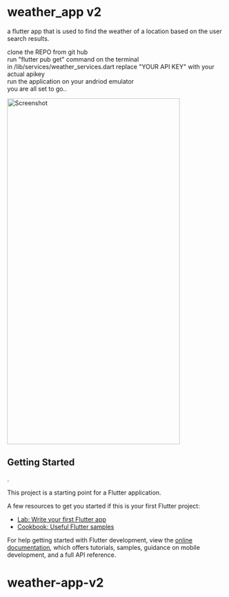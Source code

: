 # weather_app v2
a flutter app that is used to find the weather of a location based on the user search results.

clone the REPO from git hub  
run "flutter pub get" command on the terminal  
in  /lib/services/weather_services.dart replace "YOUR API KEY" with your actual apikey  
run the application on your andriod emulator  
you are all set to go..


<img src="https://github.com/Abhishek-jaison/weather-app-v2/assets/128037906/8bb14bef-a2a2-4a45-b6e5-5c3ae7c4ccb4" alt="Screenshot" width="400" height="800">


## Getting Started

.

This project is a starting point for a Flutter application.

A few resources to get you started if this is your first Flutter project:

- [Lab: Write your first Flutter app](https://docs.flutter.dev/get-started/codelab)
- [Cookbook: Useful Flutter samples](https://docs.flutter.dev/cookbook)

For help getting started with Flutter development, view the
[online documentation](https://docs.flutter.dev/), which offers tutorials,
samples, guidance on mobile development, and a full API reference.
# weather-app-v2
